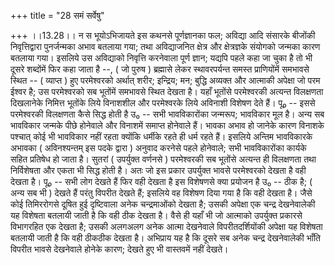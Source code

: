 +++
title = "28 समं सर्वेषु"

+++
।।13.28।। न स भूयोऽभिजायते इस कथनसे पूर्णज्ञानका फल; अविद्या आदि संसारके
बीजोंकी निवृत्तिद्वारा पुनर्जन्मका अभाव बतलाया गया; तथा अविद्याजनित
क्षेत्र और क्षेत्रज्ञके संयोगको जन्मका कारण बतलाया गया। इसलिये उस
अविद्याको निवृत्ति करनेवाला पूर्ण ज्ञान; यद्यपि पहले कहा जा चुका है तो
भी दूसरे शब्दोंमें फिर कहा जाता है --, ( जो पुरुष ) ब्रह्मासे लेकर
स्थावरपर्यन्त समस्त प्राणियोंमें समभावसे स्थित -- ( व्याप्त ) हुए
परमेश्वरको अर्थात् शरीर; इन्द्रिय; मन; बुद्धि अव्यक्त और आत्माकी अपेक्षा
जो परम ईश्वर है; उस परमेश्वरको सब भूतोंमें समभावसे स्थित देखता है। यहाँ
भूतोंसे परमेश्वरकी अत्यन्त विलक्षणता दिखलानेके निमित्त भूतोंके लिये
विनाशशील और परमेश्वरके लिये अविनाशी विशेषण देते हैं। पू₀ -- इससे
परमेश्वरकी विलक्षणता कैसे सिद्ध होती है उ₀ -- सभी भावविकारोंका जन्मरूप;
भावविकार मूल है। अन्य सब भावविकार जन्मके पीछे होनेवाले और विनाशमें
समाप्त होनेवाले हैं। भावका अभाव हो जानेके कारण विनाशके पश्चात् कोई भी
भावविकार नहीं रहता क्योंकि धर्मीके रहते ही धर्म रहते हैं। इसलिये अन्तिम
भावविकारके अभावका ( अविनश्यन्तम् इस पदके द्वारा ) अनुवाद करनेसे पहले
होनेवाले; सभी भावविकारोंका कार्यके सहित प्रतिषेध हो जाता है। सुतरां (
उपर्युक्त वर्णनसे ) परमेश्वरकी सब भूतोंसे अत्यन्त ही विलक्षणता तथा
निर्विशेषता और एकता भी सिद्ध होती है। अतः जो इस प्रकार उपर्युक्त भावसे
परमेश्वरको देखता है वही देखता है। पू₀ -- सभी लोग देखते हैं फिर वही देखता
है इस विशेषणसे क्या प्रयोजन है उ₀ -- ठीक है; ( अन्य सब भी ) देखते हैं
परंतु विपरीत देखते हैं; इसलिये वह विशेषण दिया गया है कि वही देखता है।
जैसे कोई तिमिररोगसे दूषित हुई दृष्टिवाला अनेक चन्द्रमाओंको देखता है;
उसकी अपेक्षा एक चन्द्र देखनेवालेकी यह विशेषता बतलायी जाती है कि वही ठीक
देखता है। वैसे ही यहाँ भी जो आत्माको उपर्युक्त प्रकारसे विभागरहित एक
देखता है; उसकी अलगअलग अनेक आत्मा देखनेवाले विपरीतदर्शियोंकी अपेक्षा यह
विशेषता बतलायी जाती है कि वही ठीकठीक देखता है। अभिप्राय यह है कि दूसरे
सब अनेक चन्द्र देखनेवालेकी भाँति विपरीत भावसे देखनेवाले होनेके कारण;
देखते हुए भी वास्तवमें नहीं देखते।
